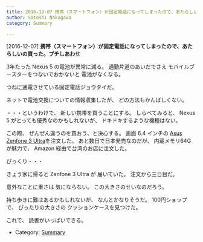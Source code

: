 ```yaml
---
title: 2016-12-07 携帯（スマートフォン）が固定電話になってしまったので、あたらしいの買った。プチしあわせ
author: Satoshi Nakagawa
category: Summary

---
```


[2016-12-07] **携帯（スマートフォン）が固定電話になってしまったので、あたらしいの買った。プチしあわせ** 

 3年たった Nexus 5 の電池が異常に減る。
通勤片道のあいだでさえ
モバイルブースターをつないでおかないと
電池がなくなる。

 つねに通電させている固定電話ジョウタイだ。

 ネットで電池交換についての情報収集したが、
どの方法もかんばしくない。

 ・・・というわけで、
新しい携帯を買うことにする。
しらべてみると、
Nexus 5 がとっても優秀なのかもしれないが、
ドキドキするような機種はない。

<!--more-->

 この際、
ぜんぜん違うのを買おう、と決心する。
画面 6.4 インチの
[Asus Zenfone 3 Ultra](https://www.asus.com/jp/Phone/ZenFone-3-Ultra-ZU680KL/)を注文した。
あと数日で日本発売なのだが、
内蔵メモリ64G が魅力で、
Amazon 経由で台湾のお店に注文した。

 びっくり・・・

 きょう家に帰ると Zenfone 3 Ultra が
届いていた。
注文から三日目だ。

 意外なことに重さは
気にならない。
この大きさのせいなのだろう。

 持ち歩きに難はあるかもしれないが、
なんとかなりそうだ。
100円ショップで、
ぴったりの大きさの
クッションケースを見つけた。

 これで、
読書がいっぱいできる。

- Category: [Summary](https://merapano.github.io/categories.html#Summary)

